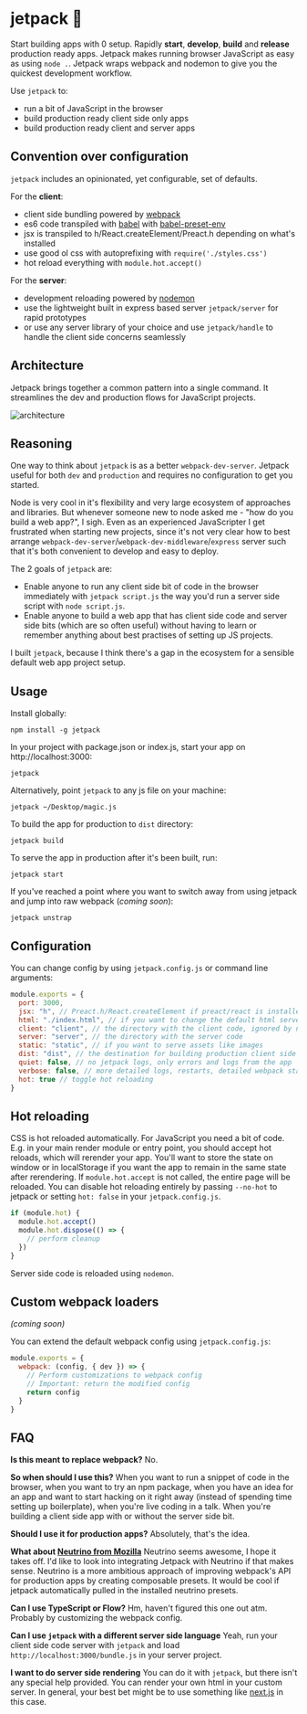 # jetpack 🚀

Start building apps with 0 setup. Rapidly **start**, **develop**, **build** and **release** production ready apps. Jetpack makes running browser JavaScript as easy as using `node .`. Jetpack wraps webpack and nodemon to give you the quickest development workflow.

Use `jetpack` to:

* run a bit of JavaScript in the browser
* build production ready client side only apps
* build production ready client and server apps

## Convention over configuration

`jetpack` includes an opinionated, yet configurable, set of defaults.

For the **client**:
- client side bundling powered by [webpack](https://webpack.js.org/)
- es6 code transpiled with [babel](https://babeljs.io/) with [babel-preset-env](https://babeljs.io/docs/plugins/preset-env/)
- jsx is transpiled to h/React.createElement/Preact.h depending on what's installed
- use good ol css with autoprefixing with `require('./styles.css')`
- hot reload everything with `module.hot.accept()`

For the **server**:

- development reloading powered by [nodemon](github.com/nodemon/nodemon)
- use the lightweight built in express based server `jetpack/server` for rapid prototypes
- or use any server library of your choice and use `jetpack/handle` to handle the client side concerns seamlessly

## Architecture

Jetpack brings together a common pattern into a single command. It streamlines the dev and production flows for JavaScript projects.

![architecture](https://user-images.githubusercontent.com/324440/34653944-29e868a2-f3ec-11e7-9a2e-994da2a2cda7.png)

## Reasoning

One way to think about `jetpack` is as a better `webpack-dev-server`. Jetpack useful for both `dev` and `production` and requires no configuration to get you started.

Node is very cool in it's flexibility and very large ecosystem of approaches and libraries. But whenever someone new to node asked me - "how do you build a web app?", I sigh. Even as an experienced JavaScripter I get frustrated when starting new projects, since it's not very clear how to best arrange `webpack-dev-server`/`webpack-dev-middleware`/`express` server such that it's both convenient to develop and easy to deploy.

The 2 goals of `jetpack` are:

* Enable anyone to run any client side bit of code in the browser immediately with `jetpack script.js` the way you'd run a server side script with `node script.js`.
* Enable anyone to build a web app that has client side code and server side bits (which are so often useful) without having to learn or remember anything about best practises of setting up JS projects.

I built `jetpack`, because I think there's a gap in the ecosystem for a sensible default web app project setup.

## Usage

Install globally:

    npm install -g jetpack

In your project with package.json or index.js, start your app on http://localhost:3000:

    jetpack

Alternatively, point `jetpack` to any js file on your machine:

    jetpack ~/Desktop/magic.js

To build the app for production to `dist` directory:

    jetpack build

To serve the app in production after it's been built, run:

    jetpack start

If you've reached a point where you want to switch away from using jetpack and jump into raw webpack (*coming soon*):

    jetpack unstrap

## Configuration

You can change config by using `jetpack.config.js` or command line arguments:

```js
module.exports = {
  port: 3000,
  jsx: "h", // Preact.h/React.createElement if preact/react is installed
  html: "./index.html", // if you want to change the default html served
  client: "client", // the directory with the client code, ignored by nodemon
  server: "server", // the directory with the server code
  static: "static", // if you want to serve assets like images
  dist: "dist", // the destination for building production client side code
  quiet: false, // no jetpack logs, only errors and logs from the app
  verbose: false, // more detailed logs, restarts, detailed webpack stats
  hot: true // toggle hot reloading
}
```

## Hot reloading

CSS is hot reloaded automatically. For JavaScript you need a bit of code. E.g. in your main render module or entry point, you should accept hot reloads, which will rerender your app. You'll want to store the state on window or in localStorage if you want the app to remain in the same state after rerendering. If `module.hot.accept` is not called, the entire page will be reloaded. You can disable hot reloading entirely by passing `--no-hot` to jetpack or setting `hot: false` in your `jetpack.config.js`.

```js
if (module.hot) {
  module.hot.accept()
  module.hot.dispose(() => {
    // perform cleanup
  })
}
```

Server side code is reloaded using `nodemon`.

## Custom webpack loaders

*(coming soon)*

You can extend the default webpack config using `jetpack.config.js`:

```js
module.exports = {
  webpack: (config, { dev }) => {
    // Perform customizations to webpack config
    // Important: return the modified config
    return config
  }
}
```

## FAQ

**Is this meant to replace webpack?** No.

**So when should I use this?** When you want to run a snippet of code in the browser, when you want to try an npm package, when you have an idea for an app and want to start hacking on it right away (instead of spending time setting up boilerplate), when you're live coding in a talk. When you're building a client side app with or without the server side bit.

**Should I use it for production apps?** Absolutely, that's the idea.

**What about [Neutrino from Mozilla](https://neutrino.js.org/)** Neutrino seems awesome, I hope it takes off. I'd like to look into integrating Jetpack with Neutrino if that makes sense. Neutrino is a more ambitious approach of improving webpack's API for production apps by creating composable presets. It would be cool if jetpack automatically pulled in the installed neutrino presets.

**Can I use TypeScript or Flow?** Hm, haven't figured this one out atm. Probably by customizing the webpack config.

**Can I use `jetpack` with a different server side language** Yeah, run your client side code server with `jetpack` and load `http://localhost:3000/bundle.js` in your server project.

**I want to do server side rendering** You can do it with `jetpack`, but there isn't any special help provided. You can render your own html in your custom server. In general, your best bet might be to use something like [next.js](https://github.com/zeit/next.js) in this case.
